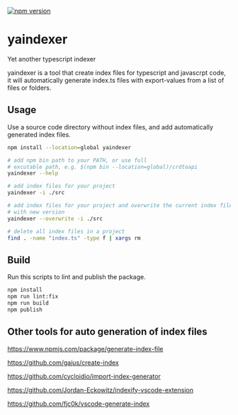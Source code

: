 [![npm version](https://badge.fury.io/js/yaindexer.svg)](https://badge.fury.io/js/yaindexer)

# yaindexer
Yet another typescript indexer

yaindexer is a tool that create index files for typescript and javascrpt code,
it will automatically generate index.ts files with export-values from a list of files or folders.

## Usage

Use a source code directory without index files, and add automatically generated index files.

``` bash
npm install --location=global yaindexer

# add npm bin path to your PATH, or use full
# excutable path, e.g. $(npm bin --location=global)/crdtoapi
yaindexer --help

# add index files for your project
yaindexer -i ./src

# add index files for your project and overwrite the current index files
# with new version
yaindexer --overwrite -i ./src

# delete all index files in a project
find . -name "index.ts" -type f | xargs rm
```

## Build

Run this scripts to lint and publish the package.

``` bash
npm install
npm run lint:fix
npm run build
npm publish
```

## Other tools for auto generation of index files

https://www.npmjs.com/package/generate-index-file

https://github.com/gajus/create-index

https://github.com/cycloidio/import-index-generator

https://github.com/Jordan-Eckowitz/indexify-vscode-extension

https://github.com/fjc0k/vscode-generate-index
